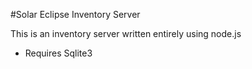 #Solar Eclipse Inventory Server

This is an inventory server written entirely using node.js


* Requires Sqlite3
